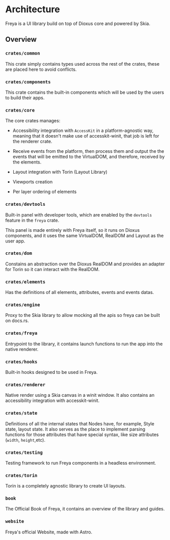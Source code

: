 # Architecture
Freya is a UI library build on top of Dioxus core and powered by Skia.

## Overview

### `crates/common`
This crate simply contains types used across the rest of the crates, these are placed here to avoid conflicts.

### `crates/components`

This crate contains the built-in components which will be used by the users to 
build their apps.


### `crates/core`
The core crates manages:

- Accessibility integration with `AccessKit` in a 
platform-agnostic way, meaning that it doesn't make use of accesskit-winit, 
that job is left for the renderer crate.

- Receive events from the platform, then process them and output the 
the events that will be emitted to the VirtualDOM, and therefore, received by
the elements.

- Layout integration with Torin (Layout Library)

- Viewports creation

- Per layer ordering of elements

### `crates/devtools`

Built-in panel with developer tools, which are enabled by the `devtools` feature in the `freya` crate. 

This panel is made entirely with Freya itself, so it runs on Dioxus components, and it uses the same VirtualDOM, RealDOM and Layout as the user app.

### `crates/dom`
Constains an abstraction over the Dioxus RealDOM and provides an adapter for Torin so it can interact with the RealDOM.

### `crates/elements`
Has the definitions of all elements, attributes,  events and events datas.


### `crates/engine`
Proxy to the Skia library to allow mocking all the apis so freya can be built on docs.rs.

### `crates/freya`
Entrypoint to the library, it contains launch functions to run the app into the native renderer.

### `crates/hooks`
Built-in hooks designed to be used in Freya.

### `crates/renderer`
Native render using a Skia canvas in a winit window. It also contains an accessibility integration with accesskit-winit.

### `crates/state`
Definitions of all the internal states that Nodes have, for example, Style state, layout state. It also serves as the place to implement parsing functions for those attributes that have special syntax, like size attributes (`width`, `height`,etc).

### `crates/testing`
Testing framework to run Freya components in a headless environment.

### `crates/torin`
Torin is a completely agnostic library to create UI layouts.

### `book`
The Official Book of Freya, it contains an overview of the library and guides.

### `website`
Freya's official Website, made with Astro.